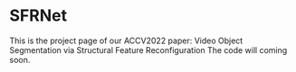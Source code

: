 # SFRNet

This is the project page of our ACCV2022 paper: Video Object Segmentation via Structural Feature Reconfiguration
The code will coming soon.
